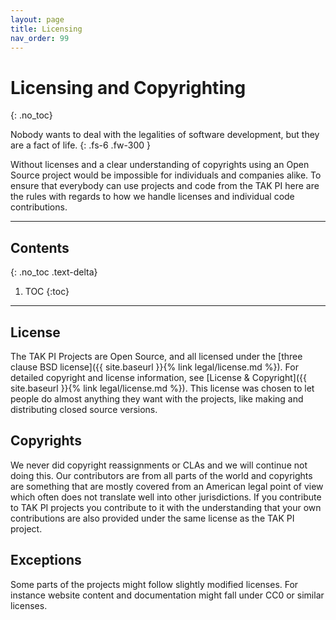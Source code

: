 ```yaml
---
layout: page
title: Licensing
nav_order: 99
---
```


# Licensing and Copyrighting
{: .no_toc}

Nobody wants to deal with the legalities of software development, but they are a fact of life.
{: .fs-6 .fw-300 }

Without licenses and a clear understanding of copyrights using an Open Source project would be impossible for individuals and companies alike. To ensure that everybody can use projects and code from the TAK PI here are the rules with regards to how we handle licenses and individual code contributions.

---

## Contents
{: .no_toc .text-delta}

1. TOC
{:toc}

---

## License

The TAK PI Projects are Open Source, and all licensed under the [three clause BSD license]({{ site.baseurl }}{% link legal/license.md %}). For detailed copyright and license information, see [License & Copyright]({{ site.baseurl }}{% link legal/license.md %}). This license was chosen to let people do almost anything they want with the projects, like making and distributing closed source versions.

## Copyrights

We never did copyright reassignments or CLAs and we will continue not doing this. Our contributors are from all parts of the world and copyrights are something that are mostly covered from an American legal point of view which often does not translate well into other jurisdictions. If you contribute to TAK PI projects you contribute to it with the understanding that your own contributions are also provided under the same license as the TAK PI project.

## Exceptions

Some parts of the projects might follow slightly modified licenses. For instance website content and documentation might fall under CC0 or similar licenses.
